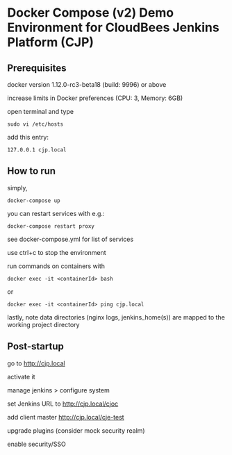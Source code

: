 # Docker Compose (v2) Demo Environment for CloudBees Jenkins Platform (CJP)

## Prerequisites
docker version 1.12.0-rc3-beta18 (build: 9996) or above

increase limits in Docker preferences (CPU: 3, Memory: 6GB)

open terminal and type

    sudo vi /etc/hosts

add this entry:

    127.0.0.1 cjp.local

## How to run
simply,

    docker-compose up

you can restart services with e.g.:

    docker-compose restart proxy

see docker-compose.yml for list of services

use ctrl+c to stop the environment

run commands on containers with

    docker exec -it <containerId> bash

or

    docker exec -it <containerId> ping cjp.local

lastly, note data directories (nginx logs, jenkins_home(s)) are mapped to the working project directory

## Post-startup
go to http://cjp.local

activate it

manage jenkins > configure system

set Jenkins URL to http://cjp.local/cjoc

add client master http://cjp.local/cje-test

upgrade plugins (consider mock security realm)

enable security/SSO
